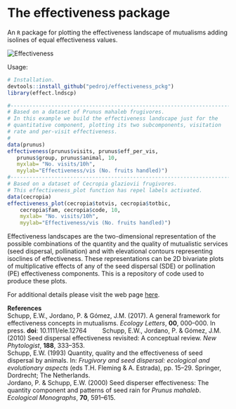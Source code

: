 # The effectiveness package
An `R` package for plotting the effectiveness landscape of mutualisms adding isolines of equal effectiveness values.

![Effectiveness](http://pedroj.github.io/effectiveness/images/effectiveness_cecropia.png)


Usage:
```r
# Installation.
devtools::install_github("pedroj/effectiveness_pckg")
library(effect.lndscp)

#------------------------------------------------------------------------
# Based on a dataset of Prunus mahaleb frugivores.
# In this example we build the effectiveness landscape just for the 
# quantitative component, plotting its two subcomponents, visitation 
# rate and per-visit effectiveness.
#
data(prunus)
effectiveness(prunus$visits, prunus$eff_per_vis, 
   prunus$group, prunus$animal, 10, 
   myxlab= "No. visits/10h", 
   myylab="Effectiveness/vis (No. fruits handled)")
#------------------------------------------------------------------------
# Based on a dataset of Cecropia glaziovii frugivores.
# This effectiveness_plot function has repel labels activated.
data(cecropia)
effectiveness_plot(cecropia$totvis, cecropia$totbic, 
    cecropia$fam, cecropia$code, 10, 
    myxlab= "No. visits/10h", 
    myylab="Effectiveness/vis (No. fruits handled)")

```

Effectiveness landscapes are the two-dimensional representation of the possible combinations of the quantity and the quality of mutualistic services (seed dispersal, pollination) and with elevational contours representing isoclines of effectiveness. These representations can be 2D bivariate plots of multiplicative effects of any of the seed dispersal (SDE) or pollination (PE) effectiveness components. This is a repository of code used to produce these plots.

For additional details please visit the web page [here](http://pedroj.github.com/effectiveness/).

**References**       
Schupp, E.W., Jordano, P. &amp; Gómez, J.M. (2017). A general framework for effectiveness concepts in mutualisms. _Ecology Letters_, **00**, 000–000. In press. **doi**: 10.1111/ele.12764        
Schupp, E.W., Jordano, P. & Gómez, J.M. (2010) Seed dispersal effectiveness revisited: A conceptual review. _New Phytologist_, **188**, 333–353.       
Schupp, E.W. (1993) Quantity, quality and the effectiveness of seed dispersal by animals. In: _Frugivory and seed dispersal: ecological and evolutionary aspects_ (eds T.H. Fleming & A. Estrada), pp. 15–29. Springer, Dordrecht; The Netherlands.       
Jordano, P. & Schupp, E.W. (2000) Seed disperser effectiveness: The quantity component and patterns of seed rain for _Prunus mahaleb_. _Ecological Monographs_, **70**, 591–615.     



